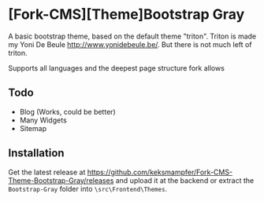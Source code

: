 # [Fork-CMS][Theme]Bootstrap Gray

A basic bootstrap theme, based on the default theme "triton". Triton is made my Yoni De Beule http://www.yonidebeule.be/. But there is not much left of triton.

Supports all languages and the deepest page structure fork allows

## Todo

* Blog (Works, could be better)
* Many Widgets
* Sitemap

## Installation

Get the latest release at https://github.com/keksmampfer/Fork-CMS-Theme-Bootstrap-Gray/releases and upload it at the backend or extract the `Bootstrap-Gray` folder into `\src\Frontend\Themes`.
